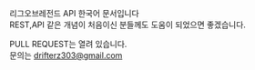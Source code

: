 리그오브레전드 API 한국어 문서입니다  
REST,API 같은 개념이 처음이신 분들께도 도움이 되었으면 좋겠습니다.  

PULL REQUEST는 열려 있습니다.  
문의는 drifterz303@gmail.com